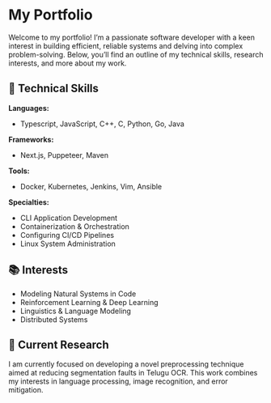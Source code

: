 
# My Portfolio

Welcome to my portfolio! I’m a passionate software developer with a keen interest in building efficient, reliable systems and delving into complex problem-solving. Below, you’ll find an outline of my technical skills, research interests, and more about my work.

## 🔧 Technical Skills

**Languages:**  
- Typescript, JavaScript, C++, C, Python, Go, Java

**Frameworks:**  
- Next.js, Puppeteer, Maven

**Tools:**  
- Docker, Kubernetes, Jenkins, Vim, Ansible

**Specialties:**  
- CLI Application Development  
- Containerization & Orchestration  
- Configuring CI/CD Pipelines  
- Linux System Administration  

## 📚 Interests

- Modeling Natural Systems in Code  
- Reinforcement Learning & Deep Learning  
- Linguistics & Language Modeling  
- Distributed Systems  

## 📖 Current Research

I am currently focused on developing a novel preprocessing technique aimed at reducing segmentation faults in Telugu OCR. This work combines my interests in language processing, image recognition, and error mitigation.

